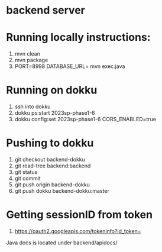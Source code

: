 # backend server


# Running locally instructions:
1. mvn clean
2. mvn package
3. PORT=8998 DATABASE_URL=<URL> mvn exec:java

# Running on dokku 
1. ssh into dokku
2. dokku ps:start 2023sp-phase1-6
3. dokku config:set 2023sp-phase1-6 CORS_ENABLED=true

# Pushing to dokku
1. git checkout backend-dokku
2. git read-tree backend:backend
3. git status
4. git commit 
5. git push origin backend-dokku
6. git push dokku backend-dokku:master

# Getting sessionID from token
1. https://oauth2.googleapis.com/tokeninfo?id_token=


Java docs is located under backend/apidocs/